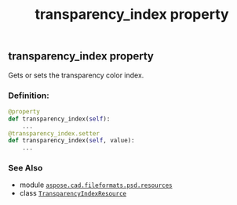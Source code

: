 ﻿---
title: transparency_index property
second_title: Aspose.CAD for Python via .NET API References
description: 
type: docs
weight: 120
url: /python-net/aspose.cad.fileformats.psd.resources/transparencyindexresource/transparency_index/
is_root: false
---

## transparency_index property


Gets or sets the transparency color index.
### Definition:
```python
@property
def transparency_index(self):
    ...
@transparency_index.setter
def transparency_index(self, value):
    ...
```

### See Also
* module [`aspose.cad.fileformats.psd.resources`](../../)
* class [`TransparencyIndexResource`](/cad/python-net/aspose.cad.fileformats.psd.resources/transparencyindexresource)
